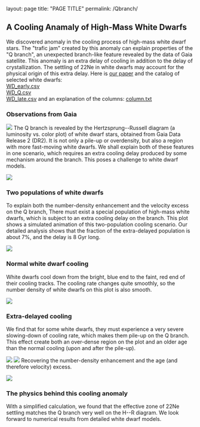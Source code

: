 layout: page
title: "PAGE TITLE"
permalink: /Qbranch/

## A Cooling Anamaly of High-Mass White Dwarfs

We discovered anomaly in the cooling process of high-mass white dwarf stars. The "trafic jam" created by this anomaly can explain properties of the "Q branch", an unexpected branch-like feature revealed by the data of Gaia satellite. This anomaly is an extra delay of cooling in addition to the delay of crystallization. The settling of 22Ne in white dwarfs may account for the physical origin of this extra delay. Here is [our paper](https://arxiv.org/abs/1905.12710) and the catalog of selected white dwarfs: 
<br>
[WD_early.csv](https://pages.jh.edu/~scheng40/Qbranch/WD_early.csv)
<br>
[WD_Q.csv](https://pages.jh.edu/~scheng40/Qbranch/WD_Q.csv)
<br>
[WD_late.csv](https://pages.jh.edu/~scheng40/Qbranch/WD_late.csv)
and an explanation of the columns: [column.txt](https://pages.jh.edu/~scheng40/Qbranch/columns.txt)

### Observations from Gaia

![](https://pages.jh.edu/~scheng40/Qbranch/images/Qbranch.png)
The Q branch is revealed by the Hertzsprung--Russell diagram (a luminosity vs. color plot) of white dwarf stars, obtained from Gaia Data Release 2 (DR2). It is not only a pile-up or overdensity, but also a region with more fast-moving white dwarfs. We shall explain both of these features in one scenario, which requires an extra cooling delay produced by some mechanism around the branch. This poses a challenge to white dwarf models.

![](https://pages.jh.edu/~scheng40/Qbranch/images/gif_two_pops.gif)
### Two populations of white dwarfs
To explain both the number-density enhancement and the velocity excess on the Q branch, There must exist a special population of high-mass white dwarfs, which is subject to an extra cooling delay on the branch. This plot shows a simulated animation of this two-population cooling scenario. Our detailed analysis shows that the fraction of the extra-delayed population is about 7%, and the delay is 8 Gyr long.

![](https://pages.jh.edu/~scheng40/Qbranch/images/gif_normal_pop.gif)
### Normal white dwarf cooling
White dwarfs cool down from the bright, blue end to the faint, red end of their cooling tracks. The cooling rate changes quite smoothly, so the number density of white dwarfs on this plot is also smooth.

![](https://pages.jh.edu/~scheng40/Qbranch/images/gif_extra_delayed_pop.gif)
### Extra-delayed cooling
We find that for some white dwarfs, they must experience a very severe slowing-down of cooling rate, which makes them pile-up on the Q branch. This effect create both an over-dense region on the plot and an older age than the normal cooling (upon and after the pile-up).

![](https://pages.jh.edu/~scheng40/Qbranch/images/gif_both_pops.gif)
![](https://pages.jh.edu/~scheng40/Qbranch/images/gif_age.gif)
Recovering the number-density enhancement and the age (and therefore velocity) excess.

![](https://pages.jh.edu/~scheng40/Qbranch/images/22Ne_aug20.png)
### The physics behind this cooling anomaly
With a simplified calculation, we found that the effective zone of 22Ne settling matches the Q branch very well on the H--R diagram. We look forward to numerical results from detailed white dwarf models.
